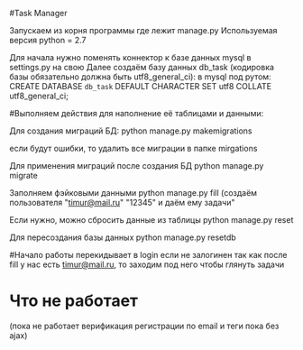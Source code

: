 #Task Manager

Запускаем из корня программы где лежит manage.py
Используемая версия python = 2.7

Для начала нужно поменять коннектор к базе данных mysql в settings.py на свою
Далее создаём базу данных db_task (кодировка базы обязательно должна быть utf8_general_ci):
в mysql под рутом:
CREATE DATABASE `db_task` DEFAULT CHARACTER SET utf8 COLLATE utf8_general_ci;

#Выполняем действия для наполнение её таблицами и данными:

Для создания миграций БД:
python manage.py makemigrations

eсли будут ошибки, то удалить все миграции в папке mirgations

Для применения миграций после создания БД
python manage.py migrate

Заполняем фэйковыми данными
python manage.py fill       (создаём пользователя "timur@mail.ru" "12345" и даём ему задачи"

Если нужно, можно сбросить данные из таблицы
python manage.py reset

Для пересоздания базы данных
python manage.py resetdb

#Начало работы
перекидывает в login если не залогинен
так как после fill у нас есть timur@mail.ru, то заходим под него чтобы глянуть задачи

# Что не работает
(пока не работает верификация регистрации по email и теги пока без ajax)

